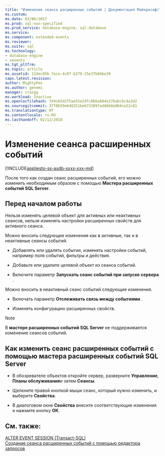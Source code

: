 ```yaml
---
title: "Изменение сеанса расширенных событий | Документация Майкрософт"
ms.custom: 
ms.date: 03/06/2017
ms.prod: sql-non-specified
ms.prod_service: database-engine, sql-database
ms.service: 
ms.component: extended-events
ms.reviewer: 
ms.suite: sql
ms.technology:
- database-engine
- xevents
ms.tgt_pltfrm: 
ms.topic: article
ms.assetid: 114ec05b-7eca-4c87-b276-25e37b84be39
caps.latest.revision: 
author: MightyPen
ms.author: genemi
manager: craigg
ms.workload: Inactive
ms.openlocfilehash: f49c65d2f5ae55e2dfc0b6a884a376abcbc4a3d2
ms.sourcegitcommit: 37f0b59e648251be673389fa486b0a984ce22c81
ms.translationtype: HT
ms.contentlocale: ru-RU
ms.lasthandoff: 02/12/2018
---
```

# <a name="alter-an-extended-events-session"></a>Изменение сеанса расширенных событий
[!INCLUDE[appliesto-ss-asdb-xxxx-xxx-md](../../includes/appliesto-ss-asdb-xxxx-xxx-md.md)]

  После того как создан сеанс расширенных событий, его можно изменить необходимым образом с помощью **Мастера расширенных событий SQL Server**.  
  
## <a name="before-you-begin"></a>Перед началом работы  
 Нельзя изменять целевой объект для активных или неактивных сеансов, нельзя изменять настройки расширенных свойств для активного сеанса.  
  
 Можно вносить следующие изменения как в активные, так и в неактивные сеансы событий.  
  
-   Добавлять или удалять события, изменять настройки событий, например поля событий, фильтры и действия.  
  
-   Добавьте или удалите целевой объект из сеанса событий.  
  
-   Включите параметр **Запускать сеанс событий при запуске сервера** .  
  
 Можно вносить в неактивный сеанс событий следующие изменения.  
  
-   Включать параметр **Отслеживать связь между событиями** .  
  
-   Изменять конфигурацию расширенных свойств.  
  
> [!NOTE]  
>  В **мастере расширенных событий SQL Server** не поддерживается изменение сеансов событий.  
  
## <a name="how-to-alter-an-extended-events-session-using-the-sql-server-extended-events-wizard"></a>Как изменить сеанс расширенных событий с помощью мастера расширенных событий SQL Server  
  
-   В обозревателе объектов откройте сервер, разверните **Управление**, **Планы обслуживания**и затем **Сеансы**.  
  
-   Щелкните правой кнопкой мыши сеанс, который нужно изменить, и выберите **Свойства**.  
  
-   В диалоговом окне **Свойства** внесите соответствующие изменения и нажмите кнопку **ОК**.  
  
## <a name="see-also"></a>См. также:  
 [ALTER EVENT SESSION (Transact-SQL)](../../t-sql/statements/alter-event-session-transact-sql.md)   
 [Создание сеанса расширенных событий с помощью редактора запросов](http://msdn.microsoft.com/library/cba0e02b-b201-4863-bf1b-9164e68e5fa8)  
  
  
